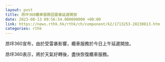 ```yaml
---
layout: post
title: 昂坪360纜車服務因雷暴延遲開放
date: 2023-08-13 09:56:54.000000000 +08:00
link: https://news.rthk.hk/rthk/ch/component/k2/1713253-20230813.htm
categories: rthk
---
```


昂坪360宣布，由於受雷暴影響，纜車服務於今日上午延遲開放。

昂坪360表示，將於天氣好轉後，盡快恢復纜車服務。
